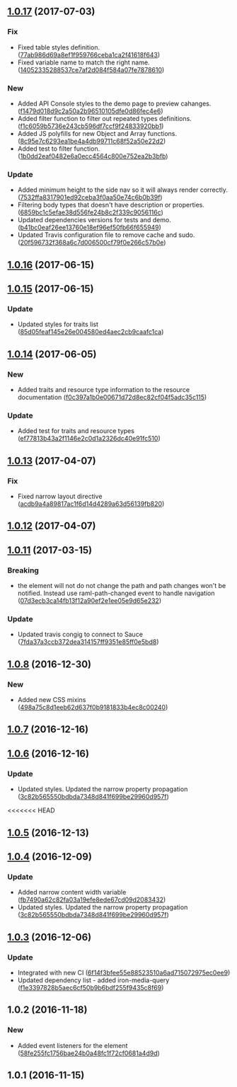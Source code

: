 <a name="1.0.17"></a>
## [1.0.17](https://github.com/advanced-rest-client/raml-docs-resource-viewer/compare/1.0.16...v1.0.17) (2017-07-03)


### Fix

* Fixed table styles definition. ([77ab986d69a8ef1f959766ceba1ca2f41618f643](https://github.com/advanced-rest-client/raml-docs-resource-viewer/commit/77ab986d69a8ef1f959766ceba1ca2f41618f643))
* Fixed variable name to match the right name. ([14052335288537ce7af2d084f584a07fe7878610](https://github.com/advanced-rest-client/raml-docs-resource-viewer/commit/14052335288537ce7af2d084f584a07fe7878610))

### New

* Added API Console styles to the demo page to preview cahanges. ([f1479d018d9c2a50a2b96510105dfe0d86fec4e6](https://github.com/advanced-rest-client/raml-docs-resource-viewer/commit/f1479d018d9c2a50a2b96510105dfe0d86fec4e6))
* Added filter function to filter out repeated types definitions. ([f1c6059b5736e243cb596df7ccf9f24833920bb1](https://github.com/advanced-rest-client/raml-docs-resource-viewer/commit/f1c6059b5736e243cb596df7ccf9f24833920bb1))
* Added JS polyfills for new Object and Array functions. ([8c95e7c6293ea1be4a4db99711c68f52a50e22d2](https://github.com/advanced-rest-client/raml-docs-resource-viewer/commit/8c95e7c6293ea1be4a4db99711c68f52a50e22d2))
* Added test to filter function. ([1b0dd2eaf0482e6a0ecc4564c800e752ea2b3bfb](https://github.com/advanced-rest-client/raml-docs-resource-viewer/commit/1b0dd2eaf0482e6a0ecc4564c800e752ea2b3bfb))

### Update

* Added minimum height to the side nav so it will always render correctly. ([7532ffa8317901ed92ceba3f0aa50e74c6b0b39f](https://github.com/advanced-rest-client/raml-docs-resource-viewer/commit/7532ffa8317901ed92ceba3f0aa50e74c6b0b39f))
* Filtering body types that doesn't have description or properties. ([6859bc1c5efae38d556fe24b8c2f339c9056116c](https://github.com/advanced-rest-client/raml-docs-resource-viewer/commit/6859bc1c5efae38d556fe24b8c2f339c9056116c))
* Updated dependencies versions for tests and demo. ([b41bc0eaf26ee13760e18ef96ef50fb66f655949](https://github.com/advanced-rest-client/raml-docs-resource-viewer/commit/b41bc0eaf26ee13760e18ef96ef50fb66f655949))
* Updated Travis configuration file to remove cache and sudo. ([20f596732f368a6c7d006500cf79f0e266c57b0e](https://github.com/advanced-rest-client/raml-docs-resource-viewer/commit/20f596732f368a6c7d006500cf79f0e266c57b0e))



<a name="1.0.16"></a>
## [1.0.16](https://github.com/advanced-rest-client/raml-docs-resource-viewer/compare/1.0.15...v1.0.16) (2017-06-15)




<a name="1.0.15"></a>
## [1.0.15](https://github.com/advanced-rest-client/raml-docs-resource-viewer/compare/1.0.14...v1.0.15) (2017-06-15)


### Update

* Updated styles for traits list ([85d05feaf145e26e004580ed4aec2cb9caafc1ca](https://github.com/advanced-rest-client/raml-docs-resource-viewer/commit/85d05feaf145e26e004580ed4aec2cb9caafc1ca))



<a name="1.0.14"></a>
## [1.0.14](https://github.com/advanced-rest-client/raml-docs-resource-viewer/compare/1.0.13...v1.0.14) (2017-06-05)


### New

* Added traits and resource type information to the resource documentation ([f0c397a1b0e00671d72d8ec82cf04f5adc35c115](https://github.com/advanced-rest-client/raml-docs-resource-viewer/commit/f0c397a1b0e00671d72d8ec82cf04f5adc35c115))

### Update

* Added test for traits and resource types ([ef77813b43a2f1146e2c0d1a2326dc40e91fc510](https://github.com/advanced-rest-client/raml-docs-resource-viewer/commit/ef77813b43a2f1146e2c0d1a2326dc40e91fc510))



<a name="1.0.13"></a>
## [1.0.13](https://github.com/advanced-rest-client/raml-docs-resource-viewer/compare/1.0.11...v1.0.13) (2017-04-07)


### Fix

* Fixed narrow layout directive ([acdb9a4a89817ac1f6d14d4289a63d56139fb820](https://github.com/advanced-rest-client/raml-docs-resource-viewer/commit/acdb9a4a89817ac1f6d14d4289a63d56139fb820))



<a name="1.0.12"></a>
## [1.0.12](https://github.com/advanced-rest-client/raml-docs-resource-viewer/compare/1.0.11...v1.0.12) (2017-04-07)




<a name="1.0.11"></a>
## [1.0.11](https://github.com/advanced-rest-client/raml-docs-resource-viewer/compare/1.0.10...v1.0.11) (2017-03-15)


### Breaking

* the element will not do not change the path and path changes won't be notified. Instead use raml-path-changed event to handle navigation ([07d3ecb3ca14fb13f12a90ef2e1ee05e9d65e232](https://github.com/advanced-rest-client/raml-docs-resource-viewer/commit/07d3ecb3ca14fb13f12a90ef2e1ee05e9d65e232))

### Update

* Updated travis congig to connect to Sauce ([7fda37a3ccb372dea314157ff9351e85ff0e5bd8](https://github.com/advanced-rest-client/raml-docs-resource-viewer/commit/7fda37a3ccb372dea314157ff9351e85ff0e5bd8))



<a name="1.0.8"></a>
## [1.0.8](https://github.com/advanced-rest-client/raml-docs-resource-viewer/compare/1.0.7...v1.0.8) (2016-12-30)


### New

* Added new CSS mixins ([498a75c8d1eeb62d637f0b9181833b4ec8c00240](https://github.com/advanced-rest-client/raml-docs-resource-viewer/commit/498a75c8d1eeb62d637f0b9181833b4ec8c00240))



<a name="1.0.7"></a>
## [1.0.7](https://github.com/advanced-rest-client/raml-docs-resource-viewer/compare/1.0.6...v1.0.7) (2016-12-16)




<a name="1.0.6"></a>
## [1.0.6](https://github.com/advanced-rest-client/raml-docs-resource-viewer/compare/1.0.5...v1.0.6) (2016-12-16)


### Update

* Updated styles. Updated the narrow property propagation ([3c82b565550bdbda7348d841f699be29960d957f](https://github.com/advanced-rest-client/raml-docs-resource-viewer/commit/3c82b565550bdbda7348d841f699be29960d957f))



<<<<<<< HEAD
<a name="1.0.5"></a>
## [1.0.5](https://github.com/advanced-rest-client/raml-docs-resource-viewer/compare/1.0.4...v1.0.5) (2016-12-13)




<a name="1.0.4"></a>
## [1.0.4](https://github.com/advanced-rest-client/raml-docs-resource-viewer/compare/1.0.3...v1.0.4) (2016-12-09)


### Update

* Added narrow content width variable ([fb7490a62c82fa03a19efe8ede67cd09d2083432](https://github.com/advanced-rest-client/raml-docs-resource-viewer/commit/fb7490a62c82fa03a19efe8ede67cd09d2083432))
* Updated styles. Updated the narrow property propagation ([3c82b565550bdbda7348d841f699be29960d957f](https://github.com/advanced-rest-client/raml-docs-resource-viewer/commit/3c82b565550bdbda7348d841f699be29960d957f))


<a name="1.0.3"></a>
## [1.0.3](https://github.com/advanced-rest-client/raml-docs-resource-viewer/compare/1.0.2...v1.0.3) (2016-12-06)


### Update

* Integrated with new CI ([6f14f3bfee55e88523510a6ad715072975ec0ee9](https://github.com/advanced-rest-client/raml-docs-resource-viewer/commit/6f14f3bfee55e88523510a6ad715072975ec0ee9))
* Updated dependency list - added iron-media-query ([f1e3397828b5aec6cf50b9b6bdf255f9435c8f69](https://github.com/advanced-rest-client/raml-docs-resource-viewer/commit/f1e3397828b5aec6cf50b9b6bdf255f9435c8f69))



<a name="1.0.2"></a>
## 1.0.2 (2016-11-18)


### New

* Added event listeners for the <raml-path-to-object> element ([58fe255fc1756bae24b0a48fc1f72cf0681a4d9d](https://github.com/advanced-rest-client/raml-docs-resource-viewer/commit/58fe255fc1756bae24b0a48fc1f72cf0681a4d9d))



<a name="1.0.1"></a>
## 1.0.1 (2016-11-15)




